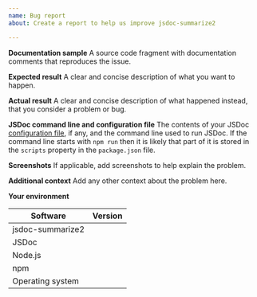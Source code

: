 ```yaml
---
name: Bug report
about: Create a report to help us improve jsdoc-summarize2

---
```


<!--
    Thank you for reporting a possible bug in jsdoc-summarize2 plugin.

    Please provide a clear and concise summary of the issue in the title above
    and fill in as much of the following template as you can. Likewise, please
    provide a documentation sample that demonstrates the problem, keeping it as
    simple and free from external dependencies as possible.

    If applicable, add screenshots and other relevant information to help
    explain the problem.
-->

**Documentation sample**
A source code fragment with documentation comments that reproduces the issue.

**Expected result**
A clear and concise description of what you want to happen.

**Actual result**
A clear and concise description of what happened instead, that you consider a problem or bug.

**JSDoc command line and configuration file**
The contents of your JSDoc [configuration file](http://usejsdoc.org/about-configuring-jsdoc.html), if any, and the command line used to run JSDoc.
If the command line starts with `npm run` then it is likely that part of it is stored in the `scripts` property in the `package.json` file.

**Screenshots**
If applicable, add screenshots to help explain the problem.

**Additional context**
Add any other context about the problem here.

**Your environment**

| Software         | Version
| ---------------- | -------
| jsdoc-summarize2 |
| JSDoc            |
| Node.js          |
| npm              |
| Operating system |
